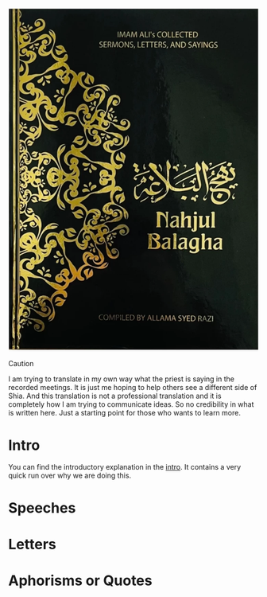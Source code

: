 ![Cover of Nahj Al-balagha](./assets/image.png)

> [!CAUTION]
>
> I am trying to translate in my own way what the priest is saying in the recorded meetings. It is just me hoping to help others see a different side of Shia. And this translation is not a professional translation and it is completely how I am trying to communicate ideas. So no credibility in what is written here. Just a starting point for those who wants to learn more.

# Intro

You can find the introductory explanation in the [intro](./intro.md). It contains a very quick run over why we are doing this.

# Speeches

# Letters

# Aphorisms or Quotes
